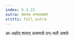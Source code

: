 ```yaml
---
index: 5.1.21
sutra: शताच्च ठन्यतावशते
vritti: full_sutra
---
```


आ-अर्हात् शतात् असमासे ठन्-यतौ अशते
